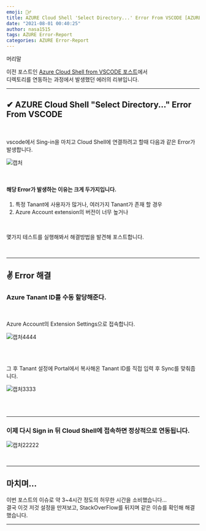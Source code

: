```yaml
---
emoji: 🤦‍♂️
title: AZURE Cloud Shell 'Select Directory...' Error From VSCODE [AZURE]
date: "2021-08-01 00:40:25"
author: nasa1515
tags: AZURE Error-Report
categories: AZURE Error-Report
---
```


머리말  
  

이전 포스트인 [Azure Cloud Shell from VSCODE 포스트](https://nasa1515.tech/azure-vscode/)에서  
디렉토리를 연동하는 과정에서 발생했던 에러의 리뷰입니다.  

--- 

## ✔ AZURE Cloud Shell "Select Directory..." Error From VSCODE

<br/>

vscode에서 Sing-in을 마치고 Cloud Shell에 연결하려고 할때 다음과 같은 Error가 발생합니다.


![캡처](https://user-images.githubusercontent.com/69498804/107478491-e41c0f80-6bbc-11eb-8dd2-c2a5cefc6827.JPG)


<br>

#### 해당 Error가 발생하는 이유는 크게 두가지입니다.  



1. 특정 Tanant에 사용자가 많거나, 여러가지 Tanant가 존재 할 경우
2. Azure Account extension의 버전이 너무 높거나

<br/>

몇가지 테스트를 실행해봐서 해결방법을 발견해 포스트합니다. 


<br/>

---

## ✌ Error 해결


### Azure Tanant ID를 수동 할당해준다.  

<br/>



Azure Account의 Extension Settings으로 접속합니다.

![캡처4444](https://user-images.githubusercontent.com/69498804/107478914-9bb12180-6bbd-11eb-8486-9a597e274bf9.JPG)


<br/>
<br/>

그 후 Tanant 설정에 Portal에서 복사해온 Tanant ID를 직접 입력 후 Sync를 맞춰줍니다.

![캡처3333](https://user-images.githubusercontent.com/69498804/107479103-f8144100-6bbd-11eb-88ae-a27fc2a58b70.JPG)


<br/>
<br/>

---


### 이제 다시 Sign in 뒤 Cloud Shell에 접속하면 정상적으로 연동됩니다.


![캡처22222](https://user-images.githubusercontent.com/69498804/107479240-30b41a80-6bbe-11eb-917f-3f2b771540bc.JPG)


<br/>

---

## 마치며…  

이번 포스트의 이슈로 약 3~4시간 정도의 허무한 시간을 소비했습니다...  
결국 이것 저것 설정을 만져보고, StackOverFlow를 뒤지며 같은 이슈를 확인해 해결했습니다.  


---


```toc